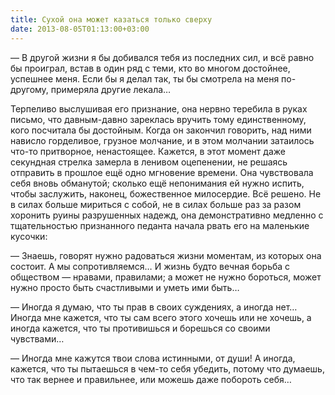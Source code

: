 ```yaml
---
title: Сухой она может казаться только сверху
date: 2013-08-05T01:13:00+03:00
---
```


— В другой жизни я бы добивался тебя из последних сил, и всё равно бы проиграл, встав в один ряд с теми, кто во многом достойнее, успешнее меня. Если бы я делал так, ты бы смотрела на меня по-другому, примеряла другие лекала…

Терпеливо выслушивая его признание, она нервно теребила в руках письмо, что давным-давно зареклась вручить тому единственному, кого посчитала бы достойным. Когда он закончил говорить, над ними нависло горделивое, грузное молчание, и в этом молчании затаилось что-то притворное, ненастоящее. Кажется, в этот момент даже секундная стрелка замерла в ленивом оцепенении, не решаясь отправить в прошлое ещё одно мгновение времени. Она чувствовала себя вновь обманутой; сколько ещё непонимания ей нужно испить, чтобы заслужить, наконец, божественное милосердие. Всё решено. Не в силах больше мириться с собой, не в силах больше раз за разом хоронить руины разрушенных надежд, она демонстративно медленно с тщательностью признанного педанта начала рвать его на маленькие кусочки:

— Знаешь, говорят нужно радоваться жизни моментам, из которых она состоит. А мы сопротивляемся… И жизнь будто вечная борьба с обществом — нравами, правилами; а может не нужно бороться, может нужно просто быть счастливыми и уметь ими быть…

— Иногда я думаю, что ты прав в своих суждениях, а иногда нет… Иногда мне кажется, что ты сам всего этого хочешь или не хочешь, а иногда кажется, что ты противишься и борешься со своими чувствами…

— Иногда мне кажутся твои слова истинными, от души! А иногда, кажется, что ты пытаешься в чем-то себя убедить, потому что думаешь, что так вернее и правильнее, или можешь даже побороть себя…
